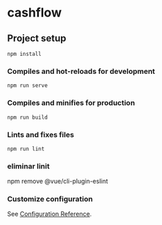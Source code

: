 # cashflow

## Project setup
```
npm install
```

### Compiles and hot-reloads for development
```
npm run serve
```

### Compiles and minifies for production
```
npm run build
```

### Lints and fixes files
```
npm run lint
```
### eliminar linit
npm remove @vue/cli-plugin-eslint

### Customize configuration
See [Configuration Reference](https://cli.vuejs.org/config/).
